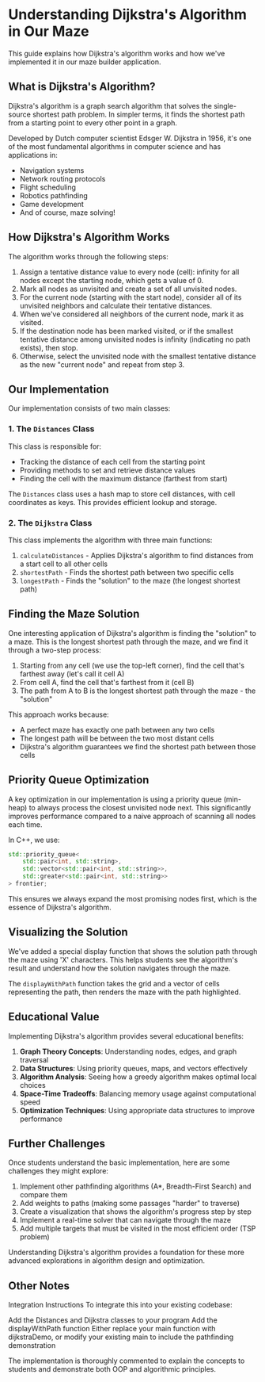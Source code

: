 # Understanding Dijkstra's Algorithm in Our Maze

This guide explains how Dijkstra's algorithm works and how we've implemented it in our maze builder application.

## What is Dijkstra's Algorithm?

Dijkstra's algorithm is a graph search algorithm that solves the single-source shortest path problem. In simpler terms, it finds the shortest path from a starting point to every other point in a graph.

Developed by Dutch computer scientist Edsger W. Dijkstra in 1956, it's one of the most fundamental algorithms in computer science and has applications in:

- Navigation systems
- Network routing protocols
- Flight scheduling
- Robotics pathfinding
- Game development
- And of course, maze solving!

## How Dijkstra's Algorithm Works

The algorithm works through the following steps:

1. Assign a tentative distance value to every node (cell): infinity for all nodes except the starting node, which gets a value of 0.
2. Mark all nodes as unvisited and create a set of all unvisited nodes.
3. For the current node (starting with the start node), consider all of its unvisited neighbors and calculate their tentative distances.
4. When we've considered all neighbors of the current node, mark it as visited.
5. If the destination node has been marked visited, or if the smallest tentative distance among unvisited nodes is infinity (indicating no path exists), then stop.
6. Otherwise, select the unvisited node with the smallest tentative distance as the new "current node" and repeat from step 3.

## Our Implementation

Our implementation consists of two main classes:

### 1. The `Distances` Class

This class is responsible for:
- Tracking the distance of each cell from the starting point
- Providing methods to set and retrieve distance values
- Finding the cell with the maximum distance (farthest from start)

The `Distances` class uses a hash map to store cell distances, with cell coordinates as keys. This provides efficient lookup and storage.

### 2. The `Dijkstra` Class

This class implements the algorithm with three main functions:

1. `calculateDistances` - Applies Dijkstra's algorithm to find distances from a start cell to all other cells
2. `shortestPath` - Finds the shortest path between two specific cells
3. `longestPath` - Finds the "solution" to the maze (the longest shortest path)

## Finding the Maze Solution

One interesting application of Dijkstra's algorithm is finding the "solution" to a maze. This is the longest shortest path through the maze, and we find it through a two-step process:

1. Starting from any cell (we use the top-left corner), find the cell that's farthest away (let's call it cell A)
2. From cell A, find the cell that's farthest from it (cell B)
3. The path from A to B is the longest shortest path through the maze - the "solution"

This approach works because:
- A perfect maze has exactly one path between any two cells
- The longest path will be between the two most distant cells
- Dijkstra's algorithm guarantees we find the shortest path between those cells

## Priority Queue Optimization

A key optimization in our implementation is using a priority queue (min-heap) to always process the closest unvisited node next. This significantly improves performance compared to a naive approach of scanning all nodes each time.

In C++, we use:
```cpp
std::priority_queue<
    std::pair<int, std::string>,
    std::vector<std::pair<int, std::string>>,
    std::greater<std::pair<int, std::string>>
> frontier;
```

This ensures we always expand the most promising nodes first, which is the essence of Dijkstra's algorithm.

## Visualizing the Solution

We've added a special display function that shows the solution path through the maze using 'X' characters. This helps students see the algorithm's result and understand how the solution navigates through the maze.

The `displayWithPath` function takes the grid and a vector of cells representing the path, then renders the maze with the path highlighted.

## Educational Value

Implementing Dijkstra's algorithm provides several educational benefits:

1. **Graph Theory Concepts**: Understanding nodes, edges, and graph traversal
2. **Data Structures**: Using priority queues, maps, and vectors effectively
3. **Algorithm Analysis**: Seeing how a greedy algorithm makes optimal local choices
4. **Space-Time Tradeoffs**: Balancing memory usage against computational speed
5. **Optimization Techniques**: Using appropriate data structures to improve performance

## Further Challenges

Once students understand the basic implementation, here are some challenges they might explore:

1. Implement other pathfinding algorithms (A*, Breadth-First Search) and compare them
2. Add weights to paths (making some passages "harder" to traverse)
3. Create a visualization that shows the algorithm's progress step by step
4. Implement a real-time solver that can navigate through the maze
5. Add multiple targets that must be visited in the most efficient order (TSP problem)

Understanding Dijkstra's algorithm provides a foundation for these more advanced explorations in algorithm design and optimization.

## Other Notes

Integration Instructions
To integrate this into your existing codebase:

Add the Distances and Dijkstra classes to your program
Add the displayWithPath function
Either replace your main function with dijkstraDemo, or modify your existing main to include the pathfinding demonstration

The implementation is thoroughly commented to explain the concepts to students and demonstrate both OOP and algorithmic principles.